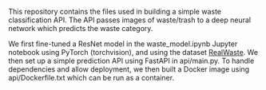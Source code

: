 This repository contains the files used in building a simple waste classification API. The API passes images of waste/trash to a deep neural network which predicts the waste category.

We first fine-tuned a ResNet model in the waste_model.ipynb Jupyter notebook using PyTorch (torchvision), and using the dataset [RealWaste](https://github.com/sam-single/realwaste/tree/main). We then set up a simple prediction API using FastAPI in api/main.py. To handle dependencies and allow deployment, we then built a Docker image using api/Dockerfile.txt which can be run as a container.
